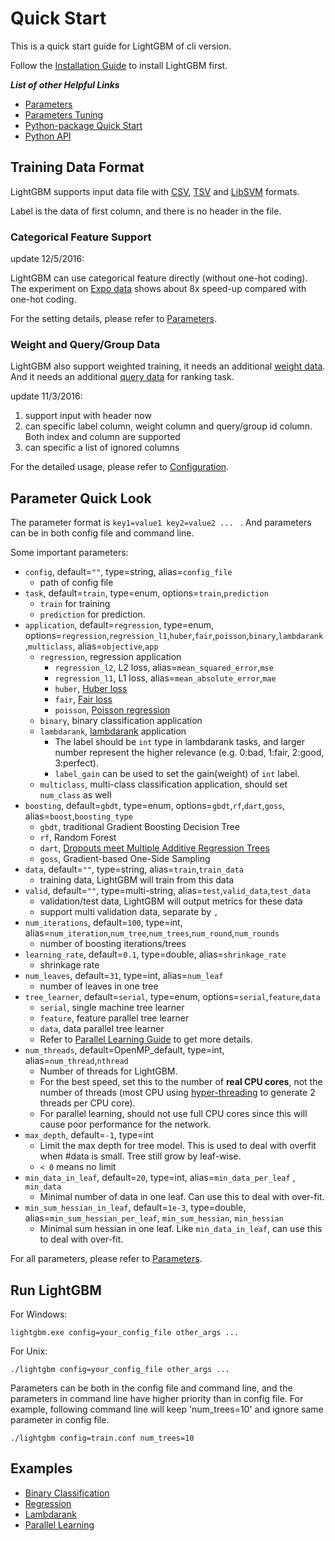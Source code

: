 # Quick Start

This is a quick start guide for LightGBM of cli version.

Follow the [Installation Guide](./Installation-Guide.md) to install LightGBM first.

***List of other Helpful Links***
* [Parameters](./Parameters.md)
* [Parameters Tuning](./Parameters-tuning.md)
* [Python-package Quick Start](./Python-intro.md)
* [Python API](./Python-API.rst)

## Training Data Format 

LightGBM supports input data file with [CSV](https://en.wikipedia.org/wiki/Comma-separated_values), [TSV](https://en.wikipedia.org/wiki/Tab-separated_values) and [LibSVM](https://www.csie.ntu.edu.tw/~cjlin/libsvm/) formats.

Label is the data of first column, and there is no header in the file.

### Categorical Feature Support

update 12/5/2016:

LightGBM can use categorical feature directly (without one-hot coding). The experiment on [Expo data](http://stat-computing.org/dataexpo/2009/) shows about 8x speed-up compared with one-hot coding.

For the setting details, please refer to [Parameters](./Parameters.md).

### Weight and Query/Group Data

LightGBM also support weighted training, it needs an additional [weight data](./Parameters.md). And it needs an additional [query data](./Parameters.md) for ranking task.

update 11/3/2016:

1. support input with header now
2. can specific label column, weight column and query/group id column. Both index and column are supported
3. can specific a list of ignored columns

For the detailed usage, please refer to [Configuration](./Parameters.md).

## Parameter Quick Look

The parameter format is ```key1=value1 key2=value2 ... ``` . And parameters can be in both config file and command line.

Some important parameters:

* ```config```, default=```""```, type=string, alias=```config_file```
  * path of config file
* ```task```, default=```train```, type=enum, options=```train```,```prediction```
  * ```train``` for training
  * ```prediction``` for prediction.
* `application`, default=`regression`, type=enum, options=`regression`,`regression_l1`,`huber`,`fair`,`poisson`,`binary`,`lambdarank`,`multiclass`, alias=`objective`,`app`
  * `regression`, regression application
    * `regression_l2`, L2 loss, alias=`mean_squared_error`,`mse`
    * `regression_l1`, L1 loss, alias=`mean_absolute_error`,`mae`
    * `huber`, [Huber loss](https://en.wikipedia.org/wiki/Huber_loss "Huber loss - Wikipedia")
    * `fair`, [Fair loss](https://www.kaggle.com/c/allstate-claims-severity/discussion/24520)
    * `poisson`, [Poisson regression](https://en.wikipedia.org/wiki/Poisson_regression "Poisson regression")
  * `binary`, binary classification application 
  * `lambdarank`, [lambdarank](https://pdfs.semanticscholar.org/fc9a/e09f9ced555558fdf1e997c0a5411fb51f15.pdf) application
    * The label should be `int` type in lambdarank tasks, and larger number represent the higher relevance (e.g. 0:bad, 1:fair, 2:good, 3:perfect).
    * `label_gain` can be used to set the gain(weight) of `int` label.
  * `multiclass`, multi-class classification application, should set `num_class` as well
* `boosting`, default=`gbdt`, type=enum, options=`gbdt`,`rf`,`dart`,`goss`, alias=`boost`,`boosting_type`
  * `gbdt`, traditional Gradient Boosting Decision Tree 
  * `rf`, Random Forest
  * `dart`, [Dropouts meet Multiple Additive Regression Trees](https://arxiv.org/abs/1505.01866)
  * `goss`, Gradient-based One-Side Sampling
* ```data```, default=```""```, type=string, alias=```train```,```train_data```
  * training data, LightGBM will train from this data
* ```valid```, default=```""```, type=multi-string, alias=```test```,```valid_data```,```test_data```
  * validation/test data, LightGBM will output metrics for these data
  * support multi validation data, separate by ```,```
* ```num_iterations```, default=```100```, type=int, alias=```num_iteration```,```num_tree```,```num_trees```,```num_round```,```num_rounds```
  * number of boosting iterations/trees
* ```learning_rate```, default=```0.1```, type=double, alias=```shrinkage_rate```
  * shrinkage rate
* ```num_leaves```, default=```31```, type=int, alias=```num_leaf```
  * number of leaves in one tree
* ```tree_learner```, default=```serial```, type=enum, options=```serial```,```feature```,```data```
  * ```serial```, single machine tree learner
  * ```feature```, feature parallel tree learner
  * ```data```, data parallel tree learner
  * Refer to [Parallel Learning Guide](./Parallel-Learning-Guide.rst) to get more details.
* ```num_threads```, default=OpenMP_default, type=int, alias=```num_thread```,```nthread```
  * Number of threads for LightGBM. 
  * For the best speed, set this to the number of **real CPU cores**, not the number of threads (most CPU using [hyper-threading](https://en.wikipedia.org/wiki/Hyper-threading) to generate 2 threads per CPU core).
  * For parallel learning, should not use full CPU cores since this will cause poor performance for the network.
* ```max_depth```, default=```-1```, type=int
  * Limit the max depth for tree model. This is used to deal with overfit when #data is small. Tree still grow by leaf-wise. 
  * ```< 0``` means no limit 
* ```min_data_in_leaf```, default=```20```, type=int, alias=```min_data_per_leaf``` , ```min_data```
  * Minimal number of data in one leaf. Can use this to deal with over-fit.
* ```min_sum_hessian_in_leaf```, default=```1e-3```, type=double, alias=```min_sum_hessian_per_leaf```, ```min_sum_hessian```, ```min_hessian```
  * Minimal sum hessian in one leaf. Like ```min_data_in_leaf```, can use this to deal with over-fit.

For all parameters, please refer to [Parameters](./Parameters.md).

## Run LightGBM

For Windows:
```
lightgbm.exe config=your_config_file other_args ...
```

For Unix:
```
./lightgbm config=your_config_file other_args ...
```

Parameters can be both in the config file and command line, and the parameters in command line have higher priority than in config file.
For example, following command line will keep 'num_trees=10' and ignore same parameter in config file.
```
./lightgbm config=train.conf num_trees=10
```

## Examples

* [Binary Classification](https://github.com/Microsoft/LightGBM/tree/master/examples/binary_classification)
* [Regression](https://github.com/Microsoft/LightGBM/tree/master/examples/regression)
* [Lambdarank](https://github.com/Microsoft/LightGBM/tree/master/examples/lambdarank)
* [Parallel Learning](https://github.com/Microsoft/LightGBM/tree/master/examples/parallel_learning)

